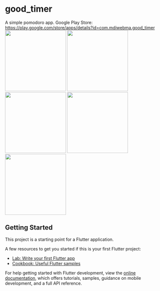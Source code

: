 # good_timer
A simple pomodoro app.
Google Play Store: https://play.google.com/store/apps/details?id=com.mdiwebma.good_timer
<img src="https://github.com/dajkim76/good_timer/assets/2870331/a88734cc-6179-4c4e-820b-bf8db647cba9"  width="200"/>
<img src="https://github.com/dajkim76/good_timer/assets/2870331/1e4b53ba-b3b0-4139-a254-61ff17501640"  width="200"/>
<img src="https://github.com/dajkim76/good_timer/assets/2870331/3deff0ee-5068-409d-b5e4-a7c7eec8cc12"  width="200"/>
<img src="https://github.com/dajkim76/good_timer/assets/2870331/381c400c-d4b1-4d90-936a-06aca262ef97"  width="200"/>
<img src="https://github.com/dajkim76/good_timer/assets/2870331/17b62761-23d9-4a3b-b55d-924d6a9065ee"  width="200"/>


## Getting Started

This project is a starting point for a Flutter application.

A few resources to get you started if this is your first Flutter project:

- [Lab: Write your first Flutter app](https://docs.flutter.dev/get-started/codelab)
- [Cookbook: Useful Flutter samples](https://docs.flutter.dev/cookbook)

For help getting started with Flutter development, view the
[online documentation](https://docs.flutter.dev/), which offers tutorials,
samples, guidance on mobile development, and a full API reference.
